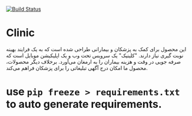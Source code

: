 [![Build Status](https://travis-ci.com/hosseinvand/Clinic.svg?token=qxepWAj4VxPXopMzU9fZ&branch=master)](https://travis-ci.com/hosseinvand/Clinic)

# Clinic
این محصول برای کمک به پزشکان و بیمارانی طراحی شده است که به یک فرایند بهینه نوبت گیری نیاز دارند. "کلینیک" یک سرویس تحت وب و یک اپلیکیشن موبایل است که صرفه جویی در وقت و هزینه بیماران را به ارمغان می‌آورد. برخلاف دیگر محصولات، محصول ما امکان درج آگهی تبلیغاتی را برای پزشکان فراهم می‌کند.


# use `pip freeze > requirements.txt` to auto generate requirements.